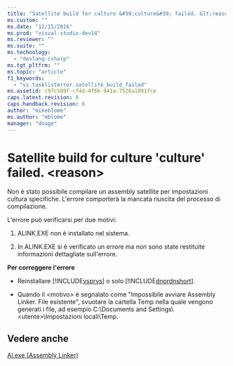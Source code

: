 ```yaml
---
title: "Satellite build for culture &#39;culture&#39; failed. &lt;reason&gt; | Microsoft Docs"
ms.custom: ""
ms.date: "12/15/2016"
ms.prod: "visual-studio-dev14"
ms.reviewer: ""
ms.suite: ""
ms.technology: 
  - "devlang-csharp"
ms.tgt_pltfrm: ""
ms.topic: "article"
f1_keywords: 
  - "vs.tasklisterror.satellite_build_failed"
ms.assetid: c97c589f-cf4d-4f6b-941a-7526a1091fce
caps.latest.revision: 8
caps.handback.revision: 8
author: "mikeblome"
ms.author: "mblome"
manager: "douge"
---
```

# Satellite build for culture &#39;culture&#39; failed. &lt;reason&gt;
Non è stato possibile compilare un assembly satellite per impostazioni cultura specifiche.  L'errore comporterà la mancata riuscita del processo di compilazione.  
  
 L'errore può verificarsi per due motivi:  
  
1.  ALINK.EXE non è installato nel sistema.  
  
2.  In ALINK.EXE si è verificato un errore ma non sono state restituite informazioni dettagliate sull'errore.  
  
 **Per correggere l'errore**  
  
-   Reinstallare [!INCLUDE[vsprvs](../code-quality/includes/vsprvs_md.md)] o solo [!INCLUDE[dnprdnshort](../code-quality/includes/dnprdnshort_md.md)].  
  
-   Quando il \<motivo\> è segnalato come "Impossibile avviare Assembly Linker.  File esistente", svuotare la cartella Temp nella quale vengono generati i file, ad esempio C:\\Documents and Settings\\\<utente\>\\Impostazioni locali\\Temp.  
  
## Vedere anche  
 [Al.exe \(Assembly Linker\)](../Topic/Al.exe%20\(Assembly%20Linker\).md)